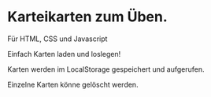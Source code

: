 # Karteikarten zum Üben. 
Für HTML, CSS und Javascript

Einfach Karten laden und loslegen!


Karten werden im LocalStorage gespeichert und aufgerufen.

Einzelne Karten könne gelöscht werden.




